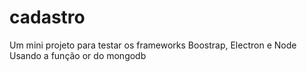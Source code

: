 # cadastro
Um mini projeto para testar os frameworks Boostrap, Electron e Node
Usando a função or do mongodb